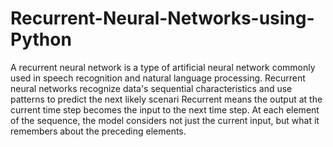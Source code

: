 # Recurrent-Neural-Networks-using-Python
A recurrent neural network is a type of artificial neural network commonly used in speech recognition and natural language processing. Recurrent neural networks recognize data's sequential characteristics and use patterns to predict the next likely scenari
Recurrent means the output at the current time step becomes the input to the next time step. At each element of the sequence, the model considers not just the current input, but what it remembers about the preceding elements.

